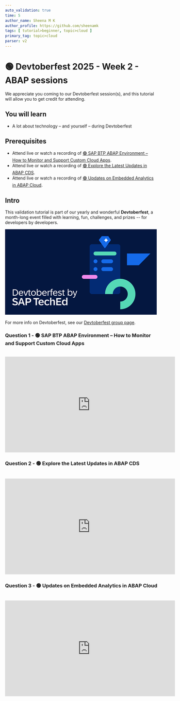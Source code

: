 ```yaml
---
auto_validation: true
time: 5
author_name: Sheena M K
author_profile: https://github.com/sheenamk
tags: [ tutorial>beginner, topic>cloud ]
primary_tag: topic>cloud
parser: v2
---
```

  
# 🟢 Devtoberfest 2025 - Week 2 - ABAP sessions

<!-- description --> We appreciate you coming to our Devtoberfest session(s), and this tutorial will allow you to get credit for attending.

## You will learn

- A lot about technology – and yourself – during Devtoberfest

## Prerequisites

- Attend live or watch a recording of [🟢 SAP BTP ABAP Environment – How to Monitor and Support Custom Cloud Apps](https://www.youtube.com/watch?v=TWzP1kBsFG0).
- Attend live or watch a recording of [🟢 Explore the Latest Updates in ABAP CDS](https://youtube.com/watch?v=TWzP1kBsFG0).
- Attend live or watch a recording of [🟢 Updates on Embedded Analytics in ABAP Cloud](https://www.youtube.com/watch?v=iREHX4ufaH4).

## Intro

This validation tutorial is part of our yearly and wonderful **Devtoberfest**, a month-long event filled with learning, fun, challenges, and prizes -- for developers by developers.

![Devtoberfest](devtoberfestBanner2.png) 

For more info on Devtoberfest, see our [Devtoberfest group page](https://community.sap.com/t5/devtoberfest/gh-p/Devtoberfest).

### Question 1 - 🟢 SAP BTP ABAP Environment – How to Monitor and Support Custom Cloud Apps

<div>&nbsp;</div><iframe width="560" height="315" src="https://www.youtube.com/embed/TWzP1kBsFG0" frameborder="0" allowfullscreen></iframe>

### Question 2 - 🟢 Explore the Latest Updates in ABAP CDS

<div>&nbsp;</div><iframe width="560" height="315" src="https://www.youtube.com/embed/TWzP1kBsFG0" frameborder="0" allowfullscreen></iframe>

### Question 3 - 🟢 Updates on Embedded Analytics in ABAP Cloud

<div>&nbsp;</div><iframe width="560" height="315" src="https://www.youtube.com/embed/iREHX4ufaH4" frameborder="0" allowfullscreen></iframe>

